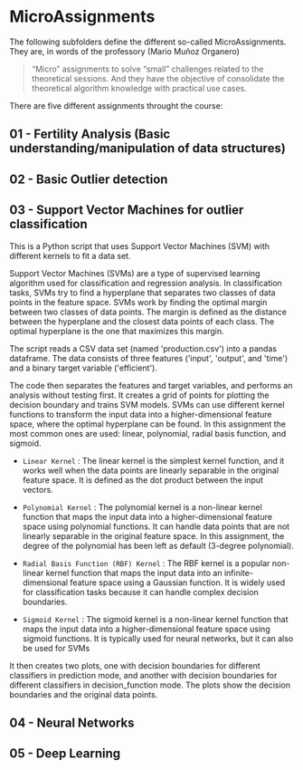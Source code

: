 # MicroAssignments

The following subfolders define the different so-called MicroAssignments. They are, in words of the professory (Mario Muñoz Organero)
> “Micro” assignments to solve “small” challenges related to the theoretical sessions.
And they have the objective of consolidate the theoretical algorithm knowledge with practical use cases.

There are five different assignments throught the course:

## 01 - Fertility Analysis (Basic understanding/manipulation of data structures)

## 02 - Basic Outlier detection

## 03 - Support Vector Machines for outlier classification

This is a Python script that uses Support Vector Machines (SVM) with different kernels to fit a data set.

Support Vector Machines (SVMs) are a type of supervised learning algorithm used for classification and regression analysis. In classification tasks, SVMs try to find a hyperplane that separates two classes of data points in the feature space. SVMs work by finding the optimal margin between two classes of data points. The margin is defined as the distance between the hyperplane and the closest data points of each class. The optimal hyperplane is the one that maximizes this margin.

The script reads a CSV data set (named 'production.csv') into a pandas dataframe. The data consists of three features ('input', 'output', and 'time') and a binary target variable ('efficient').

The code then separates the features and target variables, and performs an analysis without testing first. It creates a grid of points for plotting the decision boundary and trains SVM models. SVMs can use different kernel functions to transform the input data into a higher-dimensional feature space, where the optimal hyperplane can be found. In this assignment the most common ones are used: linear, polynomial, radial basis function, and sigmoid.

- `Linear Kernel` : The linear kernel is the simplest kernel function, and it works well when the data points are linearly separable in the original feature space. It is defined as the dot product between the input vectors.

- `Polynomial Kernel` : The polynomial kernel is a non-linear kernel function that maps the input data into a higher-dimensional feature space using polynomial functions. It can handle data points that are not linearly separable in the original feature space. In this assignment, the degree of the polynomial has been left as default (3-degree polynomial).

- `Radial Basis Function (RBF) Kernel` : The RBF kernel is a popular non-linear kernel function that maps the input data into an infinite-dimensional feature space using a Gaussian function. It is widely used for classification tasks because it can handle complex decision boundaries.

- `Sigmoid Kernel` : The sigmoid kernel is a non-linear kernel function that maps the input data into a higher-dimensional feature space using sigmoid functions. It is typically used for neural networks, but it can also be used for SVMs

It then creates two plots, one with decision boundaries for different classifiers in prediction mode, and another with decision boundaries for different classifiers in decision_function mode. The plots show the decision boundaries and the original data points.

## 04 - Neural Networks

## 05 - Deep Learning

